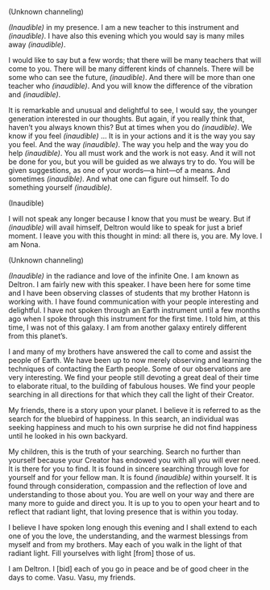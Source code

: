 <p class="channel-type">(Unknown channeling)</p>
<p><em>(Inaudible)</em> in my presence. I am a new teacher to this instrument and <em>(inaudible)</em>. I have also this evening which you would say is many miles away <em>(inaudible)</em>.</p>
<p>I would like to say but a few words; that there will be many teachers that will come to you. There will be many different kinds of channels. There will be some who can see the future, <em>(inaudible)</em>. And there will be more than one teacher who <em>(inaudible)</em>. And you will know the difference of the vibration and <em>(inaudible)</em>.</p>
<p>It is remarkable and unusual and delightful to see, I would say, the younger generation interested in our thoughts. But again, if you really think that, haven’t you always known this? But at times when you do <em>(inaudible)</em>. We know if you feel <em>(inaudible)</em> … It is in your actions and it is the way you say you feel. And the way <em>(inaudible)</em>. The way you help and the way you do help <em>(inaudible)</em>. You all must work and the work is not easy. And it will not be done for you, but you will be guided as we always try to do. You will be given suggestions, as one of your words—a hint—of a means. And sometimes <em>(inaudible)</em>. And what one can figure out himself. To do something yourself <em>(inaudible)</em>.</p>
<p class="comment">(Inaudible)</p>
<p>I will not speak any longer because I know that you must be weary. But if <em>(inaudible)</em> will avail himself, Deltron would like to speak for just a brief moment. I leave you with this thought in mind: all there is, you are. My love. I am Nona.</p>
<p class="channel-type">(Unknown channeling)</p>
<p><em>(Inaudible)</em> in the radiance and love of the infinite One. I am known as Deltron. I am fairly new with this speaker. I have been here for some time and I have been observing classes of students that my brother Hatonn is working with. I have found communication with your people interesting and delightful. I have not spoken through an Earth instrument until a few months ago when I spoke through this instrument for the first time. I told him, at this time, I was not of this galaxy. I am from another galaxy entirely different from this planet’s.</p>
<p>I and many of my brothers have answered the call to come and assist the people of Earth. We have been up to now merely observing and learning the techniques of contacting the Earth people. Some of our observations are very interesting. We find your people still devoting a great deal of their time to elaborate ritual, to the building of fabulous houses. We find your people searching in all directions for that which they call the light of their Creator.</p>
<p>My friends, there is a story upon your planet. I believe it is referred to as the search for the bluebird of happiness. In this search, an individual was seeking happiness and much to his own surprise he did not find happiness until he looked in his own backyard.</p>
<p>My children, this is the truth of your searching. Search no further than yourself because your Creator has endowed you with all you will ever need. It is there for you to find. It is found in sincere searching through love for yourself and for your fellow man. It is found <em>(inaudible)</em> within yourself. It is found through consideration, compassion and the reflection of love and understanding to those about you. You are well on your way and there are many more to guide and direct you. It is up to you to open your heart and to reflect that radiant light, that loving presence that is within you today.</p>
<p>I believe I have spoken long enough this evening and I shall extend to each one of you the love, the understanding, and the warmest blessings from myself and from my brothers. May each of you walk in the light of that radiant light. Fill yourselves with light [from] those of us.</p>
<p>I am Deltron. I [bid] each of you go in peace and be of good cheer in the days to come. Vasu. Vasu, my friends.</p>